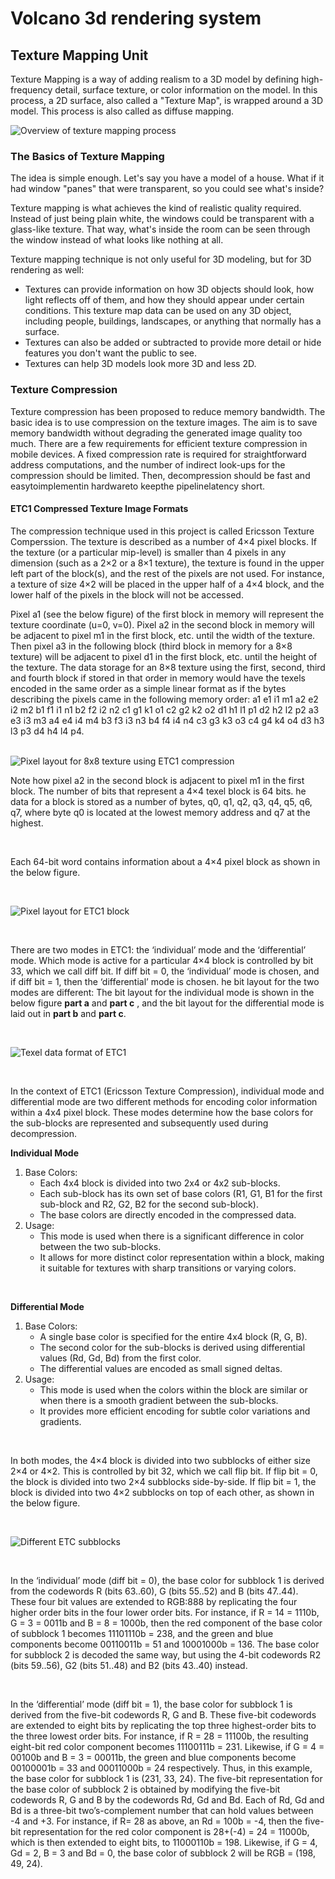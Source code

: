 # Volcano 3d rendering system
## Texture Mapping Unit
Texture Mapping is a way of adding realism to a 3D model by defining high-frequency detail, surface texture, or color information on the model. In this process, a 2D surface, also called a "Texture Map", is wrapped around a 3D model. This process is also called as diffuse mapping.

![Overview of texture mapping process](img/texture_mapping.jpg)

### The Basics of Texture Mapping
The idea is simple enough. Let's say you have a model of a house. What if it had window "panes" that were transparent, so you could see what's inside? 

Texture mapping is what achieves the kind of realistic quality required. Instead of just being plain white, the windows could be transparent with a glass-like texture. That way, what's inside the room can be seen through the window instead of what looks like nothing at all.

Texture mapping technique is not only useful for 3D modeling, but for 3D rendering as well:
- Textures can provide information on how 3D objects should look, how light reflects off of them, and how they should appear under certain conditions. This texture map data can be used on any 3D object, including people, buildings, landscapes, or anything that normally has a surface.
- Textures can also be added or subtracted to provide more detail or hide features you don't want the public to see.
- Textures can help 3D models look more 3D and less 2D.

### Texture Compression
Texture compression has been proposed to reduce memory bandwidth. The basic idea
is to use compression on the texture images. The aim is to save memory bandwidth
without degrading the generated image quality too much. 
There are a few requirements for efficient texture compression in mobile devices.
A fixed compression rate is required for straightforward address computations, and the
number of indirect look-ups for the compression should be limited. Then, decompression should be fast and easytoimplementin hardwareto keepthe pipelinelatency short.

#### ETC1 Compressed Texture Image Formats
The compression technique used in this project is called Ericsson Texture Comperssion. The texture is described as a number of 4×4 pixel blocks. If the texture (or a particular mip-level) is smaller than 4 pixels in any dimension (such as a 2×2 or a 8×1 texture), the texture is found in the upper left part of the block(s), and the rest of the pixels are not used. For instance, a texture of size 4×2 will be placed in the upper half of a 4×4 block, and the lower half of the pixels in the block will not be accessed.

Pixel a1 (see the below figure) of the first block in memory will represent the texture coordinate (u=0, v=0). Pixel a2 in the second block in memory will be adjacent to pixel m1 in the first block, etc. until the width of the texture. Then pixel a3 in the following block (third block in memory for a 8×8 texture) will be adjacent to pixel d1 in the first block, etc. until the height of the texture. The data storage for an 8×8 texture using the first, second, third and fourth block if stored in that order in memory would have the texels encoded in the same order as a simple linear format as if the bytes describing the pixels came in the following memory order: a1 e1 i1 m1 a2 e2 i2 m2 b1 f1 i1 n1 b2 f2 i2 n2 c1 g1 k1 o1 c2 g2 k2 o2 d1 h1 l1 p1 d2 h2 l2 p2 a3 e3 i3 m3 a4 e4 i4 m4 b3 f3 i3 n3 b4 f4 i4 n4 c3 g3 k3 o3 c4 g4 k4 o4 d3 h3 l3 p3 d4 h4 l4 p4.
<br>
<br>

![Pixel layout for 8x8 texture using ETC1 compression  ](img/8x8_texture_layout.jpg)

Note how pixel a2 in the second block is adjacent to pixel m1 in the first block. The number of bits that represent a 4×4 texel block is 64 bits.
he data for a block is stored as a number of bytes, q0, q1, q2, q3, q4, q5, q6, q7, where byte q0 is located at the lowest memory address and q7 at the highest.

<br>

Each 64-bit word contains information about a 4×4 pixel block as shown in the below figure.

<br>

![Pixel layout for ETC1 block  ](img/word_pixels.jpg)

<br>

There are two modes in ETC1: the ‘individual’ mode and the ‘differential’ mode. Which mode is active for a particular 4×4 block is controlled by bit 33, which we call diff bit. If diff bit = 0, the ‘individual’ mode is chosen, and if diff bit = 1, then the ‘differential’ mode is chosen. he bit layout for the two modes are different: The bit layout for the individual mode is shown in the below figure **part a** and **part c** , and the bit layout for the differential mode is laid out in **part b** and **part c**.

<br>

![Texel data format of ETC1  ](img/ETC_modes.jpg)

<br>

In the context of ETC1 (Ericsson Texture Compression), individual mode and differential mode are two different methods for encoding color information within a 4x4 pixel block. These modes determine how the base colors for the sub-blocks are represented and subsequently used during decompression. 

**Individual Mode**
1. Base Colors:
   - Each 4x4 block is divided into two 2x4 or 4x2 sub-blocks.
   - Each sub-block has its own set of base colors (R1, G1, B1 for the first sub-block and R2, G2, B2 for the second sub-block).
   - The base colors are directly encoded in the compressed data.
2. Usage:
   - This mode is used when there is a significant difference in color between the two sub-blocks.
   - It allows for more distinct color representation within a block, making it suitable for textures with sharp transitions or varying colors.

  <br>
  
**Differential  Mode**
1. Base Colors:
   - A single base color is specified for the entire 4x4 block (R, G, B).
   - The second color for the sub-blocks is derived using differential values (Rd, Gd, Bd) from the first color.
   - The differential values are encoded as small signed deltas.
2. Usage:
   - This mode is used when the colors within the block are similar or when there is a smooth gradient between the sub-blocks.
   - It provides more efficient encoding for subtle color variations and gradients.
 
<br>

In both modes, the 4×4 block is divided into two subblocks of either size 2×4 or 4×2. This is controlled by bit 32, which we call flip bit. If flip bit = 0, the block is divided into two 2×4 subblocks side-by-side. If flip bit = 1, the block is divided into two 4×2 subblocks on top of each other, as shown in the below figure.

<br>

![Different ETC subblocks](img/ETC_subblock.jpg)

<br>

In the ‘individual’ mode (diff bit = 0), the base color for subblock 1 is derived from the codewords R (bits 63..60), G (bits 55..52) and B (bits 47..44). These four bit values are extended to RGB:888 by replicating the four higher order bits in the four lower order bits. For instance, if R = 14 = 1110b, G = 3 = 0011b and B = 8 = 1000b, then the red component of the base color of subblock 1 becomes 11101110b = 238, and the green and blue components become 00110011b = 51 and 10001000b = 136. The base color for subblock 2 is decoded the same way, but using the 4-bit codewords R2 (bits 59..56), G2 (bits 51..48) and B2 (bits 43..40) instead.

<br>

In the ‘differential’ mode (diff bit = 1), the base color for subblock 1 is derived from the five-bit codewords R, G and B. These five-bit codewords are extended to eight bits by replicating the top three highest-order bits to the three lowest order bits. For instance, if R = 28 = 11100b, the resulting eight-bit red color component becomes 11100111b = 231. Likewise, if G = 4 = 00100b and B = 3 = 00011b, the green and blue components become 00100001b = 33 and 00011000b = 24 respectively. Thus, in this example, the base color for subblock 1 is (231, 33, 24). The five-bit representation for the base color of subblock 2 is obtained by modifying the five-bit codewords R, G and B by the codewords Rd, Gd and Bd. Each of Rd, Gd and Bd is a three-bit two’s-complement number that can hold values between -4 and +3. For instance, if R= 28 as above, an Rd = 100b = -4, then the five-bit representation for the red color component is 28+(-4) = 24 = 11000b, which is then extended to eight bits, to 11000110b = 198. Likewise, if G = 4, Gd = 2, B = 3 and Bd = 0, the base color of subblock 2 will be RGB = (198, 49, 24).


